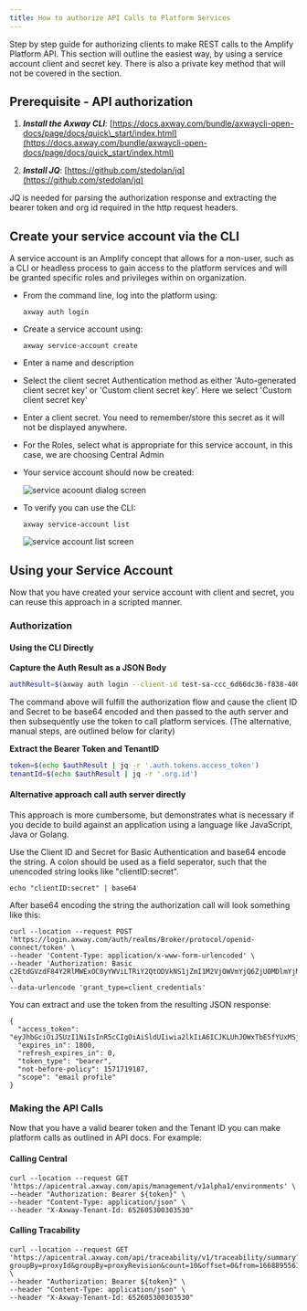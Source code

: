 ```yaml
---
title: How to authorize API Calls to Platform Services
---
```

Step by step guide for authorizing clients to make REST calls to the Amplify Platform API. This section will outline the easiest way, by using a service account client and secret key. There is also a private key method that will not be covered in the section.

## Prerequisite - API authorization

1. ***Install the Axway CLI***: [https://docs.axway.com/bundle/axwaycli-open-docs/page/docs/quick\_start/index.html](https://docs.axway.com/bundle/axwaycli-open-docs/page/docs/quick_start/index.html)

2. ***Install JQ***:  [https://github.com/stedolan/jq](https://github.com/stedolan/jq)

JQ is needed for parsing the authorization response and extracting the bearer token and org id required in the http  request headers.


## Create your service account via the CLI

A service account is an Amplify concept that allows for a non-user, such as a CLI or headless process to gain access to the platform services and will be granted specific roles and privileges within on organization.

* From the command line, log into the platform using:

  `axway auth login`

* Create a service account using:

  `axway service-account create`

* Enter a name and description

* Select the client secret Authentication method as either 'Auto-generated client secret key' or 'Custom client secret key'. Here we select 'Custom client secret key'

* Enter a client secret. You need to remember/store this secret as it will not be displayed anywhere.

* For the Roles, select what is appropriate for this service account, in this case, we are choosing Central Admin

* Your service account should now be created:

  ![service acoount dialog screen](/Images/integration/create-service-account.png)

* To verify you can use the CLI:

  `axway service-account list`

  ![service account list screen](/Images/integration/service-account-list.png)

## Using your Service Account

Now that you have created your service account with client and secret, you can reuse this approach in a scripted manner.


### Authorization

#### Using the CLI Directly

**Capture the Auth Result as a JSON Body**
```sh
authResult=$(axway auth login --client-id test-sa-ccc_6d66dc36-f838-4006-8c44-5340d4698be5 --client-secret thisisasecret --json)
```
The command above will fulfill the authorization flow and cause the client ID and Secret to be base64 encoded and then passed to the auth server and then subsequently use the token to call platform services. (The alternative, manual steps, are outlined below for clarity)

**Extract the Bearer Token and TenantID**
```sh
token=$(echo $authResult | jq -r '.auth.tokens.access_token')
tenantId=$(echo $authResult | jq -r '.org.id')
```
#### Alternative approach call auth server directly
This approach is more cumbersome, but demonstrates what is necessary if you decide to build against an application using a language like JavaScript, Java or Golang.

Use the Client ID and Secret for Basic Authentication and base64 encode the string. A colon should be used as a field seperator, such that the unencoded string looks like "clientID:secret". 

```
echo "clientID:secret" | base64 
```

After base64 encoding the string the authorization call will look something like this:

```
curl --location --request POST 'https://login.axway.com/auth/realms/Broker/protocol/openid-connect/token' \
--header 'Content-Type: application/x-www-form-urlencoded' \
--header 'Authorization: Basic c2EtdGVzdF84Y2RlMWExOC0yYWViLTRiY2QtODVkNS1jZmI1M2VjOWVmYjQ6ZjU0MDlmYjMtYjNhZC00MjU3LWE4NjgtZTNmMzY4NGYxMmY1' \
--data-urlencode 'grant_type=client_credentials'
```
You can extract and use the token from the resulting JSON response:

```
{
  "access_token": "eyJhbGciOiJSUzI1NiIsInR5cCIgOiAiSldUIiwia2lkIiA6ICJKLUhJOWxTbE5fYUxMSj...",
  "expires_in": 1800,
  "refresh_expires_in": 0,
  "token_type": "bearer",
  "not-before-policy": 1571719187,
  "scope": "email profile"
}
```

### Making the API Calls
Now that you have a valid bearer token and the Tenant ID you can make platform calls as outlined in API docs. For example:  

#### Calling Central  

```
curl --location --request GET 'https://apicentral.axway.com/apis/management/v1alpha1/environments' \
--header "Authorization: Bearer ${token}" \
--header "Content-Type: application/json" \
--header "X-Axway-Tenant-Id: 652605300303530"
```
#### Calling Tracability
```
curl --location --request GET 'https://apicentral.axway.com/api/traceability/v1/traceability/summary?groupBy=proxyId&groupBy=proxyRevision&count=10&offset=0&from=1668895561864&to=1669500361864' \
--header "Authorization: Bearer ${token}" \
--header "Content-Type: application/json" \
--header "X-Axway-Tenant-Id: 652605300303530"
```


 
